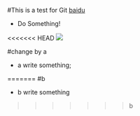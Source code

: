 #This is a test for Git
[baidu](http://www.baidu.com)
- Do Something!

<<<<<<< HEAD
![](http://article.fd.zol-img.com.cn/t_s640x2000/g2/M00/08/06/Cg-4WVUY8cSIQOscAACqrYtTDwcAAAhuQKUFlgAAKrF775.jpg)

#change by a
- a write something;

=======
#b
- b write something
>>>>>>> b
